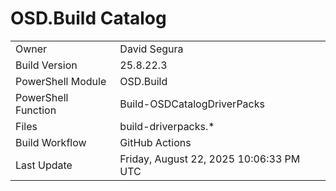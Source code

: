 ﻿# OSD.Build Catalog

| | |
|-|-|
| Owner | David Segura |
| Build Version | 25.8.22.3 |
| PowerShell Module | OSD.Build |
| PowerShell Function | Build-OSDCatalogDriverPacks |
| Files | build-driverpacks.* |
| Build Workflow | GitHub Actions |
| Last Update | Friday, August 22, 2025 10:06:33 PM UTC |
